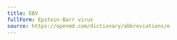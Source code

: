```yaml
---
title: EBV
fullForm: Epstein-Barr virus
source: https://openmd.com/dictionary/abbreviations/e
---
```

